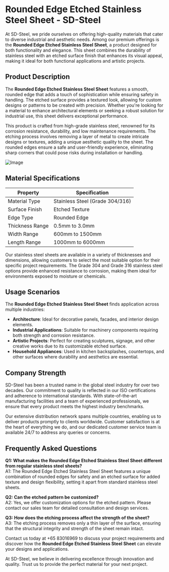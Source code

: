 # Rounded Edge Etched Stainless Steel Sheet - SD-Steel

At SD-Steel, we pride ourselves on offering high-quality materials that cater to diverse industrial and aesthetic needs. Among our premium offerings is the **Rounded Edge Etched Stainless Steel Sheet**, a product designed for both functionality and elegance. This sheet combines the durability of stainless steel with an etched surface finish that enhances its visual appeal, making it ideal for both functional applications and artistic projects.

## Product Description

The **Rounded Edge Etched Stainless Steel Sheet** features a smooth, rounded edge that adds a touch of sophistication while ensuring safety in handling. The etched surface provides a textured look, allowing for custom designs or patterns to be created with precision. Whether you're looking for a material to enhance architectural elements or seeking a robust solution for industrial use, this sheet delivers exceptional performance.

This product is crafted from high-grade stainless steel, renowned for its corrosion resistance, durability, and low maintenance requirements. The etching process involves removing a layer of metal to create intricate designs or textures, adding a unique aesthetic quality to the sheet. The rounded edges ensure a safe and user-friendly experience, eliminating sharp corners that could pose risks during installation or handling.

![Image](https://github.com/user-attachments/assets/2567258e-e124-4816-932d-1809bd27ef0b)

## Material Specifications

| Property              | Specification                       |
|-----------------------|-------------------------------------|
| Material Type         | Stainless Steel (Grade 304/316)     |
| Surface Finish        | Etched Texture                      |
| Edge Type             | Rounded Edge                        |
| Thickness Range       | 0.5mm to 3.0mm                      |
| Width Range           | 600mm to 1500mm                     |
| Length Range          | 1000mm to 6000mm                    |

Our stainless steel sheets are available in a variety of thicknesses and dimensions, allowing customers to select the most suitable option for their specific project requirements. The Grade 304 and Grade 316 stainless steel options provide enhanced resistance to corrosion, making them ideal for environments exposed to moisture or chemicals.

## Usage Scenarios

The **Rounded Edge Etched Stainless Steel Sheet** finds application across multiple industries:

- **Architecture**: Ideal for decorative panels, facades, and interior design elements.
- **Industrial Applications**: Suitable for machinery components requiring both strength and corrosion resistance.
- **Artistic Projects**: Perfect for creating sculptures, signage, and other creative works due to its customizable etched surface.
- **Household Appliances**: Used in kitchen backsplashes, countertops, and other surfaces where durability and aesthetics are essential.

## Company Strength

SD-Steel has been a trusted name in the global steel industry for over two decades. Our commitment to quality is reflected in our ISO certifications and adherence to international standards. With state-of-the-art manufacturing facilities and a team of experienced professionals, we ensure that every product meets the highest industry benchmarks.

Our extensive distribution network spans multiple countries, enabling us to deliver products promptly to clients worldwide. Customer satisfaction is at the heart of everything we do, and our dedicated customer service team is available 24/7 to address any queries or concerns.

## Frequently Asked Questions

**Q1: What makes the Rounded Edge Etched Stainless Steel Sheet different from regular stainless steel sheets?**  
A1: The Rounded Edge Etched Stainless Steel Sheet features a unique combination of rounded edges for safety and an etched surface for added texture and design flexibility, setting it apart from standard stainless steel sheets.

**Q2: Can the etched pattern be customized?**  
A2: Yes, we offer customization options for the etched pattern. Please contact our sales team for detailed consultation and design services.

**Q3: How does the etching process affect the strength of the sheet?**  
A3: The etching process removes only a thin layer of the surface, ensuring that the structural integrity and strength of the sheet remain intact.

Contact us today at +65 83016969 to discuss your project requirements and discover how the **Rounded Edge Etched Stainless Steel Sheet** can elevate your designs and applications.

At SD-Steel, we believe in delivering excellence through innovation and quality. Trust us to provide the perfect material for your next project.